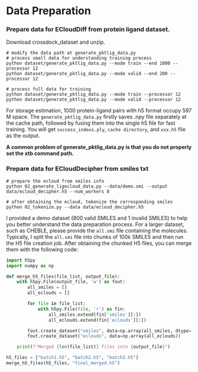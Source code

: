Data Preparation
=======

### Prepare data for **ECloudDiff** from protein ligand dataset. 

Download crossdock_dataset and unzip.

```shell
# modify the data path at generate_pktlig_data.py
# process small data for understanding training process
python dataset/generate_pktlig_data.py --mode train --end 1000 --processor 12
python dataset/generate_pktlig_data.py --mode valid --end 200 --processor 12

# process full data for training 
python dataset/generate_pktlig_data.py --mode train --processor 12
python dataset/generate_pktlig_data.py --mode valid --processor 12
```

For storage estimation, 1000 protein-ligand pairs with h5 format occupy 597 M space. The `generate_pktlig_data.py` firstly saves .npy file separately at the cache path, followed by fusing them into the single h5 file for fast training. You will get `success_indexs.ply`, `cache directory`, and `xxx.h5` file as the output. 

**A common problem of generate_pktlig_data.py is that you do not properly set the xtb command path.** 

### Prepare data for **ECloudDecipher** from smiles txt 

```
# prepare the ecloud from smiles info 
python 02_generate_ligecloud_data.py --data/demo.smi --output data/ecloud_decipher.h5 --num_workers 8

# after obtaining the ecloud, tokenize the corresponding smiles
python 02_tokenize.py --data data/ecloud_decipher.h5
```

I provided a demo dataset (800 valid SMILES and 1 invalid SMILES) to help you better understand the data preparation process. For a larger dataset, such as CHEBLE, please provide the `all.smi` file containing the molecules. Typically, I split the `all.smi` file into chunks of 100k SMILES and then run the H5 file creation job. After obtaining the chunked H5 files, you can merge them with the following code:

```python
import h5py
import numpy as np

def merge_h5_files(file_list, output_file):
    with h5py.File(output_file, 'w') as fout:
        all_smiles = []
        all_eclouds = []

        for file in file_list:
            with h5py.File(file, 'r') as fin:
                all_smiles.extend(fin['smiles'][:])
                all_eclouds.extend(fin['eclouds'][:])

        fout.create_dataset("smiles", data=np.array(all_smiles, dtype='S'))
        fout.create_dataset("eclouds", data=np.array(all_eclouds))

    print(f"Merged {len(file_list)} files into {output_file}")

h5_files = ["batch1.h5", "batch2.h5", "batch3.h5"]
merge_h5_files(h5_files, "final_merged.h5")
```

